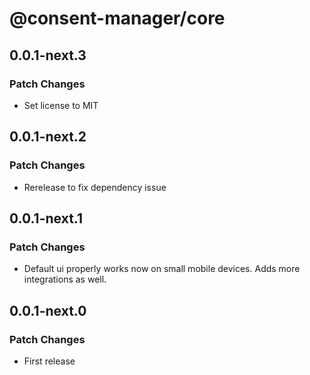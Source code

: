 # @consent-manager/core

## 0.0.1-next.3

### Patch Changes

- Set license to MIT

## 0.0.1-next.2

### Patch Changes

- Rerelease to fix dependency issue

## 0.0.1-next.1

### Patch Changes

- Default ui properly works now on small mobile devices. Adds more integrations as well.

## 0.0.1-next.0

### Patch Changes

- First release
